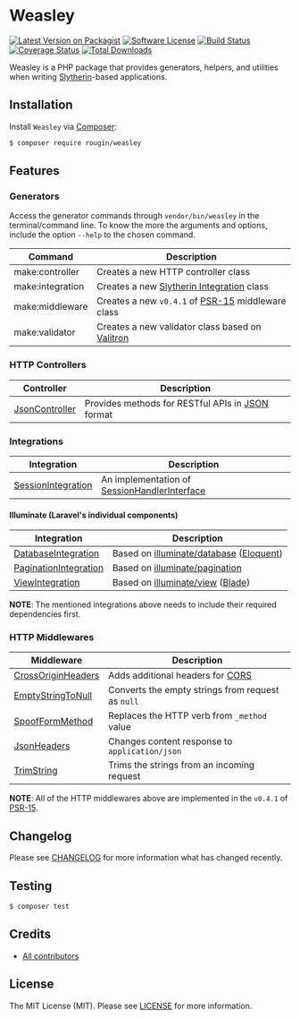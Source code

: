 # Weasley

[![Latest Version on Packagist][ico-version]][link-packagist]
[![Software License][ico-license]][link-license]
[![Build Status][ico-build]][link-build]
[![Coverage Status][ico-coverage]][link-coverage]
[![Total Downloads][ico-downloads]][link-downloads]

Weasley is a PHP package that provides generators, helpers, and utilities when writing [Slytherin](/slytherin/)-based applications.

## Installation

Install `Weasley` via [Composer](https://getcomposer.org/):

``` bash
$ composer require rougin/weasley
```

## Features

### Generators

Access the generator commands through `vendor/bin/weasley` in the terminal/command line. To know the more the arguments and options, include the option `--help` to the chosen command.

| Command | Description |
| ------- | ----------- |
| make:controller | Creates a new HTTP controller class |
| make:integration | Creates a new [Slytherin Integration](https://github.com/rougin/slytherin/blob/master/src/Integration/IntegrationInterface.php) class |
| make:middleware | Creates a new `v0.4.1` of [PSR-15](https://github.com/http-interop/http-middleware/tree/0.4.1) middleware class |
| make:validator | Creates a new validator class based on [Valitron](https://github.com/vlucas/valitron) |

### HTTP Controllers

| Controller | Description |
| ---------- | ----------- |
| [JsonController](https://github.com/rougin/weasley/blob/master/src/Controllers/JsonController.php) | Provides methods for RESTful APIs in [JSON](https://en.wikipedia.org/wiki/JSON) format |

### Integrations

| Integration | Description |
| ----------- | ----------- |
| [SessionIntegration](https://github.com/rougin/weasley/blob/master/src/Session/SessionIntegration.php) | An implementation of [SessionHandlerInterface](https://secure.php.net/manual/en/class.sessionhandlerinterface.php) |

#### Illuminate (Laravel's individual components)

| Integration | Description |
| ----------- | ----------- |
| [DatabaseIntegration](https://github.com/rougin/weasley/blob/master/src/Illuminate/DatabaseIntegration.php) | Based on [illuminate/database](https://github.com/illuminate/database) ([Eloquent](https://laravel.com/docs/5.4/eloquent)) |
| [PaginationIntegration](https://github.com/rougin/weasley/blob/master/src/Illuminate/PaginationIntegration.php) | Based on [illuminate/pagination](https://github.com/illuminate/pagination) |
| [ViewIntegration](https://github.com/rougin/weasley/blob/master/src/Illuminate/ViewIntegration.php) | Based on [illuminate/view](https://github.com/illuminate/view) ([Blade](https://laravel.com/docs/5.4/blade)) |

**NOTE**: The mentioned integrations above needs to include their required dependencies first.

### HTTP Middlewares

| Middleware | Description |
| ---------- | ----------- |
| [CrossOriginHeaders](https://github.com/rougin/weasley/blob/master/src/Middleware/CrossOriginHeaders.php) | Adds additional headers for [CORS](https://en.wikipedia.org/wiki/Cross-origin_resource_sharing) |
| [EmptyStringToNull](https://github.com/rougin/weasley/blob/master/src/Middleware/EmptyStringToNull.php) | Converts the empty strings from request as `null` |
| [SpoofFormMethod](https://github.com/rougin/weasley/blob/master/src/Middleware/SpoofFormMethod.php) | Replaces the HTTP verb  from `_method` value |
| [JsonHeaders](https://github.com/rougin/weasley/blob/master/src/Middleware/Json.php) | Changes content response to `application/json` |
| [TrimString](https://github.com/rougin/weasley/blob/master/src/Middleware/TrimString.php) | Trims the strings from an incoming request |

**NOTE**: All of the HTTP middlewares above are implemented in the `v0.4.1` of [PSR-15](https://github.com/http-interop/http-middleware/tree/0.4.1).

## Changelog

Please see [CHANGELOG][link-changelog] for more information what has changed recently.

## Testing

``` bash
$ composer test
```

## Credits

- [All contributors][link-contributors]

## License

The MIT License (MIT). Please see [LICENSE][link-license] for more information.

[ico-build]: https://img.shields.io/github/actions/workflow/status/rougin/weasley/build.yml?style=flat-square
[ico-coverage]: https://img.shields.io/codecov/c/github/rougin/weasley?style=flat-square
[ico-downloads]: https://img.shields.io/packagist/dt/rougin/weasley.svg?style=flat-square
[ico-license]: https://img.shields.io/badge/license-MIT-brightgreen.svg?style=flat-square
[ico-version]: https://img.shields.io/packagist/v/rougin/weasley.svg?style=flat-square

[link-build]: https://github.com/rougin/weasley/actions
[link-changelog]: https://github.com/rougin/weasley/blob/master/CHANGELOG.md
[link-contributors]: https://github.com/rougin/weasley/contributors
[link-coverage]: https://app.codecov.io/gh/rougin/weasley
[link-downloads]: https://packagist.org/packages/rougin/weasley
[link-license]: https://github.com/rougin/weasley/blob/master/LICENSE.md
[link-packagist]: https://packagist.org/packages/rougin/weasley